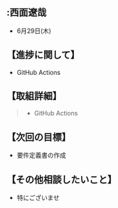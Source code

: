 ## :西面遼哉  
- 6月29日(木)  
## 【進捗に関して】  
- GitHub Actions  
## 【取組詳細】  
> - GitHub Actions  
## 【次回の目標】  
- 要件定義書の作成  
## 【その他相談したいこと】  
- 特にございませ   